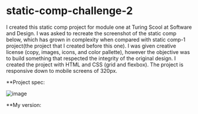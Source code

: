 # static-comp-challenge-2

I created this static comp project for module one at Turing Scool at Software and Design. I was asked to recreate the screenshot of the static comp below, which has grown in complexity when compared with static comp-1 project(the project that I created before this one). 
I was given creative license (copy, images, icons, and color pallette), however the objective was to build something that respected the integrity of the original design. I created the project with HTML and CSS (grid and flexbox). The project is responsive down to mobile screens of 320px.

**Project spec:


![image](https://user-images.githubusercontent.com/40863560/50407538-8e930780-0796-11e9-9805-149de66956b7.png)


**My version:


